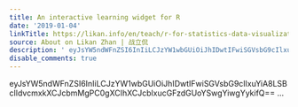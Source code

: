 ```yaml
---
title: An interactive learning widget for R
date: '2019-01-04'
linkTitle: https://likan.info/en/teach/r-for-statistics-data-visualization/interactiver/
source: About on Likan Zhan | 战立侃
description: ' eyJsYW5ndWFnZSI6InIiLCJzYW1wbGUiOiJhIDwtIFwiSGVsbG9cIlxuYiA8LSBcIldvcmxkXCJcbmMgPC0gXCIhXCJcblxucGFzdGUoYSwgYiwgYykifQ==  ...'
disable_comments: true
---
```

 eyJsYW5ndWFnZSI6InIiLCJzYW1wbGUiOiJhIDwtIFwiSGVsbG9cIlxuYiA8LSBcIldvcmxkXCJcbmMgPC0gXCIhXCJcblxucGFzdGUoYSwgYiwgYykifQ==  ...